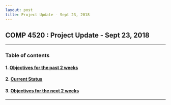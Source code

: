 ```yaml
---
layout: post
title: Project Update - Sept 23, 2018
---
```


## COMP 4520 : Project Update - Sept 23, 2018

----

### Table of contents

#### 1. [Objectives for the past 2 weeks](#objectives_for_the_past_2_weeks)

#### 2. [Current Status](#current_status)

#### 3. [Objectives for the next 2 weeks](#objectives_for_the_next_2_weeks)

----





